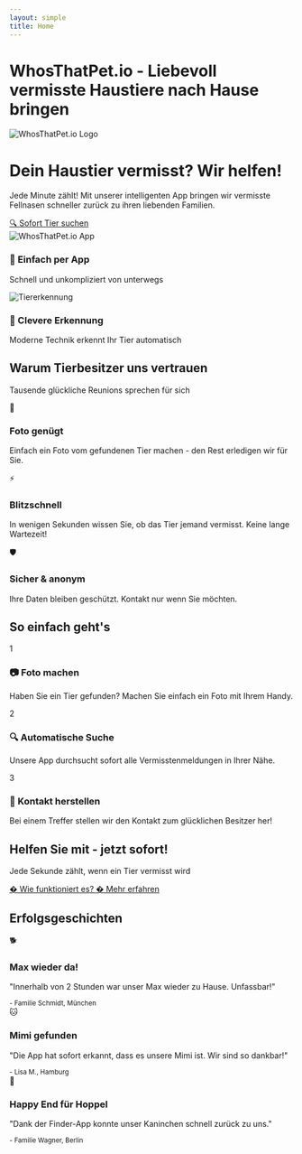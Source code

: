 ```yaml
---
layout: simple
title: Home
---
```


# WhosThatPet.io - Liebevoll vermisste Haustiere nach Hause bringen

<div class="hero">
    <img src="assets/images/whosthatpet-logo.png" alt="WhosThatPet.io Logo" class="hero-logo">
    <h1>Dein Haustier vermisst? Wir helfen!</h1>
    <p>Jede Minute zählt! Mit unserer intelligenten App bringen wir vermisste Fellnasen schneller zurück zu ihren liebenden Familien.</p>
    <a href="#start" class="btn">🔍 Sofort Tier suchen</a>
</div>

<div class="mockup-grid">
    <div class="mockup-item">
        <img src="assets/mockups/iPhone 15 mit Whosthatpet.io App.png" alt="WhosThatPet.io App">
        <h3>📱 Einfach per App</h3>
        <p>Schnell und unkompliziert von unterwegs</p>
    </div>
    <div class="mockup-item">
        <img src="assets/mockups/Tierfinder-App mit Katzenbild.png" alt="Tiererkennung">
        <h3>🤖 Clevere Erkennung</h3>
        <p>Moderne Technik erkennt Ihr Tier automatisch</p>
    </div>
</div>

<h2 class="section-title">Warum Tierbesitzer uns vertrauen</h2>
<p class="section-subtitle">Tausende glückliche Reunions sprechen für sich</p>

<div class="feature-grid">
    <div class="feature-card">
        <div class="feature-icon">📸</div>
        <h3>Foto genügt</h3>
        <p>Einfach ein Foto vom gefundenen Tier machen - den Rest erledigen wir für Sie.</p>
    </div>
    <div class="feature-card">
        <div class="feature-icon">⚡</div>
        <h3>Blitzschnell</h3>
        <p>In wenigen Sekunden wissen Sie, ob das Tier jemand vermisst. Keine lange Wartezeit!</p>
    </div>
    <div class="feature-card">
        <div class="feature-icon">🛡️</div>
        <h3>Sicher & anonym</h3>
        <p>Ihre Daten bleiben geschützt. Kontakt nur wenn Sie möchten.</p>
    </div>
</div>

<h2 class="section-title">So einfach geht's</h2>

<div class="step-grid">
    <div class="step-card">
        <div class="step-number">1</div>
        <h3>📷 Foto machen</h3>
        <p>Haben Sie ein Tier gefunden? Machen Sie einfach ein Foto mit Ihrem Handy.</p>
    </div>
    <div class="step-card">
        <div class="step-number">2</div>
        <h3>🔍 Automatische Suche</h3>
        <p>Unsere App durchsucht sofort alle Vermisstenmeldungen in Ihrer Nähe.</p>
    </div>
    <div class="step-card">
        <div class="step-number">3</div>
        <h3>💌 Kontakt herstellen</h3>
        <p>Bei einem Treffer stellen wir den Kontakt zum glücklichen Besitzer her!</p>
    </div>
</div>

<div id="start" class="cta-section">
    <h2>Helfen Sie mit - jetzt sofort!</h2>
    <p>Jede Sekunde zählt, wenn ein Tier vermisst wird</p>
    <div class="cta-buttons">
        <a href="/flows" class="btn btn-primary">
            � Wie funktioniert es?
        </a>
        <a href="/roles" class="btn btn-secondary">
            � Mehr erfahren
        </a>
    </div>
</div>

<div class="success-stories">
    <h2>Erfolgsgeschichten</h2>
    <div class="story-grid">
        <div class="story-card">
            <div class="story-emoji">🐕</div>
            <h3>Max wieder da!</h3>
            <p>"Innerhalb von 2 Stunden war unser Max wieder zu Hause. Unfassbar!"</p>
            <small>- Familie Schmidt, München</small>
        </div>
        <div class="story-card">
            <div class="story-emoji">🐱</div>
            <h3>Mimi gefunden</h3>
            <p>"Die App hat sofort erkannt, dass es unsere Mimi ist. Wir sind so dankbar!"</p>
            <small>- Lisa M., Hamburg</small>
        </div>
        <div class="story-card">
            <div class="story-emoji">🐰</div>
            <h3>Happy End für Hoppel</h3>
            <p>"Dank der Finder-App konnte unser Kaninchen schnell zurück zu uns."</p>
            <small>- Familie Wagner, Berlin</small>
        </div>
    </div>
</div>
